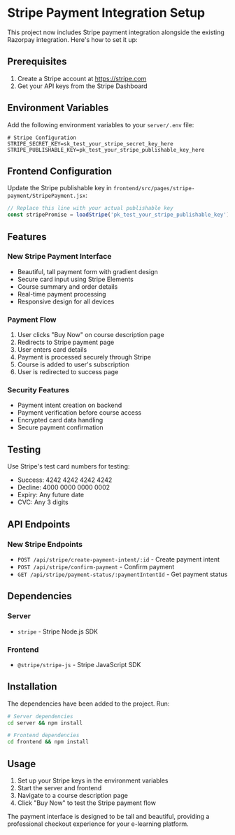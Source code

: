 # Stripe Payment Integration Setup

This project now includes Stripe payment integration alongside the existing Razorpay integration. Here's how to set it up:

## Prerequisites

1. Create a Stripe account at https://stripe.com
2. Get your API keys from the Stripe Dashboard

## Environment Variables

Add the following environment variables to your `server/.env` file:

```env
# Stripe Configuration
STRIPE_SECRET_KEY=sk_test_your_stripe_secret_key_here
STRIPE_PUBLISHABLE_KEY=pk_test_your_stripe_publishable_key_here
```

## Frontend Configuration

Update the Stripe publishable key in `frontend/src/pages/stripe-payment/StripePayment.jsx`:

```javascript
// Replace this line with your actual publishable key
const stripePromise = loadStripe('pk_test_your_stripe_publishable_key');
```

## Features

### New Stripe Payment Interface
- Beautiful, tall payment form with gradient design
- Secure card input using Stripe Elements
- Course summary and order details
- Real-time payment processing
- Responsive design for all devices

### Payment Flow
1. User clicks "Buy Now" on course description page
2. Redirects to Stripe payment page
3. User enters card details
4. Payment is processed securely through Stripe
5. Course is added to user's subscription
6. User is redirected to success page

### Security Features
- Payment intent creation on backend
- Payment verification before course access
- Encrypted card data handling
- Secure payment confirmation

## Testing

Use Stripe's test card numbers for testing:
- Success: 4242 4242 4242 4242
- Decline: 4000 0000 0000 0002
- Expiry: Any future date
- CVC: Any 3 digits

## API Endpoints

### New Stripe Endpoints
- `POST /api/stripe/create-payment-intent/:id` - Create payment intent
- `POST /api/stripe/confirm-payment` - Confirm payment
- `GET /api/stripe/payment-status/:paymentIntentId` - Get payment status

## Dependencies

### Server
- `stripe` - Stripe Node.js SDK

### Frontend
- `@stripe/stripe-js` - Stripe JavaScript SDK

## Installation

The dependencies have been added to the project. Run:

```bash
# Server dependencies
cd server && npm install

# Frontend dependencies
cd frontend && npm install
```

## Usage

1. Set up your Stripe keys in the environment variables
2. Start the server and frontend
3. Navigate to a course description page
4. Click "Buy Now" to test the Stripe payment flow

The payment interface is designed to be tall and beautiful, providing a professional checkout experience for your e-learning platform. 
